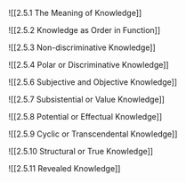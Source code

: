 
![[2.5.1 The Meaning of Knowledge]]

![[2.5.2 Knowledge as Order in Function]]

![[2.5.3 Non-discriminative Knowledge]]

![[2.5.4 Polar or Discriminative Knowledge]]

![[2.5.6 Subjective and Objective Knowledge]]

![[2.5.7 Subsistential or Value Knowledge]]

![[2.5.8 Potential or Effectual Knowledge]]

![[2.5.9 Cyclic or Transcendental Knowledge]]

![[2.5.10 Structural or True Knowledge]]

![[2.5.11 Revealed Knowledge]]

